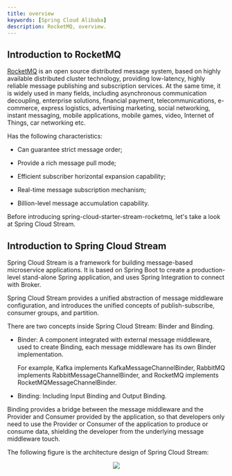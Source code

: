 ```yaml
---
title: overview
keywords: [Spring Cloud Alibaba]
description: RocketMQ, overview.
---
```


## Introduction to RocketMQ

[RocketMQ](https://rocketmq.apache.org/) is an open source distributed message system, based on highly available distributed cluster technology, providing low-latency, highly reliable message publishing and subscription services. At the same time, it is widely used in many fields, including asynchronous communication decoupling, enterprise solutions, financial payment, telecommunications, e-commerce, express logistics, advertising marketing, social networking, instant messaging, mobile applications, mobile games, video, Internet of Things, car networking etc.

Has the following characteristics:

- Can guarantee strict message order;

- Provide a rich message pull mode;

- Efficient subscriber horizontal expansion capability;

- Real-time message subscription mechanism;

- Billion-level message accumulation capability.

Before introducing spring-cloud-starter-stream-rocketmq, let's take a look at Spring Cloud Stream.

## Introduction to Spring Cloud Stream

Spring Cloud Stream is a framework for building message-based microservice applications. It is based on Spring Boot to create a production-level stand-alone Spring application, and uses Spring Integration to connect with Broker.

Spring Cloud Stream provides a unified abstraction of message middleware configuration, and introduces the unified concepts of publish-subscribe, consumer groups, and partition.

There are two concepts inside Spring Cloud Stream: Binder and Binding.

- Binder: A component integrated with external message middleware, used to create Binding, each message middleware has its own Binder implementation.

  For example, Kafka implements KafkaMessageChannelBinder, RabbitMQ implements RabbitMessageChannelBinder, and RocketMQ implements RocketMQMessageChannelBinder.

- Binding: Including Input Binding and Output Binding.

Binding provides a bridge between the message middleware and the Provider and Consumer provided by the application, so that developers only need to use the Provider or Consumer of the application to produce or consume data, shielding the developer from the underlying message middleware touch.

The following figure is the architecture design of Spring Cloud Stream:

<p align="center">
  <img src="/img/user/rocketmq/mq-1.png" />
</p>

